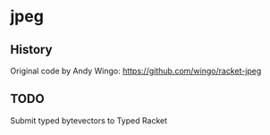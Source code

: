 jpeg
===



History
---

Original code by Andy Wingo: <https://github.com/wingo/racket-jpeg>



TODO
---

Submit typed bytevectors to Typed Racket
